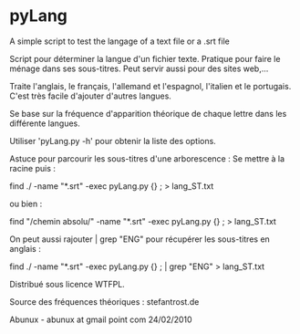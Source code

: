 # pyLang
A simple script to test the langage of a text file or a .srt file

 Script pour déterminer la langue d'un fichier texte.
 Pratique pour faire le ménage dans ses sous-titres.
 Peut servir aussi pour des sites web,...
 
 Traite l'anglais, le français, l'allemand et l'espagnol,
 l'italien et le portugais.
 C'est très facile d'ajouter d'autres langues.

 Se base sur la fréquence d'apparition théorique de chaque lettre
 dans les différente langues. 

 Utiliser 'pyLang.py -h' pour obtenir la liste des options.

 Astuce pour parcourir les sous-titres d'une arborescence :
 Se mettre à la racine puis :
 
   find ./ -name "*.srt" -exec pyLang.py {} \; > lang_ST.txt
   
 ou bien :
 
   find "/chemin absolu/"  -name "*.srt" -exec pyLang.py {} \; > lang_ST.txt
   
 On peut aussi rajouter | grep "ENG" pour récupérer les sous-titres en anglais :
 
   find ./ -name "*.srt" -exec pyLang.py  {} \; | grep "ENG" > lang_ST.txt
 
 Distribué sous licence WTFPL.
 
 Source des fréquences théoriques : stefantrost.de

Abunux - abunux at gmail point com 
24/02/2010
